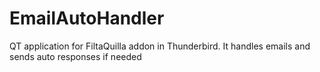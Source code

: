 # EmailAutoHandler
QT application for FiltaQuilla addon in Thunderbird. It handles emails and sends auto responses if needed
